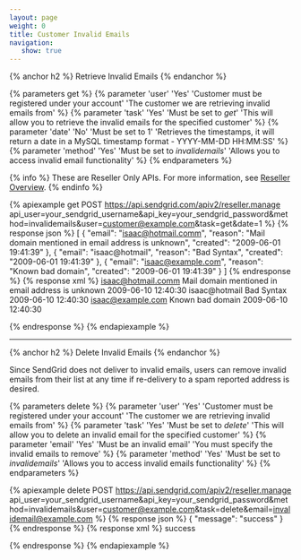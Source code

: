 ```yaml
---
layout: page
weight: 0
title: Customer Invalid Emails
navigation:
   show: true
---
```


{% anchor h2 %}
Retrieve Invalid Emails 
{% endanchor %}

{% parameters get %}
 {% parameter 'user' 'Yes' 'Customer must be registered under your account' 'The customer we are retrieving invalid emails from' %}
 {% parameter 'task' 'Yes' 'Must be set to <em>get</em>' 'This will allow you to retrieve the invalid emails for the specified customer' %}
 {% parameter 'date' 'No' 'Must be set to 1' 'Retrieves the timestamps, it will return a date in a MySQL timestamp format - YYYY-MM-DD HH:MM:SS' %}
 {% parameter 'method' 'Yes' 'Must be set to <em>invalidemails</em>' 'Allows you to access invalid email functionality' %}
{% endparameters %}

{% info %}
These are Reseller Only APIs. For more information, see [Reseller Overview](https://sendgrid.com/docs/API_Reference/Web_API/Reseller_API/index.html).
{% endinfo %}

{% apiexample get POST https://api.sendgrid.com/apiv2/reseller.manage api_user=your_sendgrid_username&api_key=your_sendgrid_password&method=invalidemails&user=customer@example.com&task=get&date=1 %}
  {% response json %}
[
  {
    "email": "isaac@hotmail.comm",
    "reason": "Mail domain mentioned in email address is unknown",
    "created": "2009-06-01 19:41:39"
  },
  {
    "email": "isaac@hotmail",
    "reason": "Bad Syntax",
    "created": "2009-06-01 19:41:39"
  },
  {
    "email": "isaac@example.com",
    "reason": "Known bad domain",
    "created": "2009-06-01 19:41:39"
  }
]
  {% endresponse %}
  {% response xml %}
<invalidemails>
   <invalidemail>
      <email>isaac@hotmail.comm</email>
      <reason>Mail domain mentioned in email address is unknown</reason>
      <created>2009-06-10 12:40:30</created>
   </invalidemail>
   <invalidemail>
      <email>isaac@hotmail</email>
      <reason>Bad Syntax</reason>
      <created>2009-06-10 12:40:30</created>
   </invalidemail>
   <invalidemail>
      <email>isaac@example.com</email>
      <reason>Known bad domain</reason>
      <created>2009-06-10 12:40:30</created>
   </invalidemail>
</invalidemails>

  {% endresponse %}
{% endapiexample %}

* * * * *

{% anchor h2 %}
Delete Invalid Emails 
{% endanchor %}

Since SendGrid does not deliver to invalid emails, users can remove invalid emails from their list at any time if re-delivery to a spam reported address is desired.


{% parameters delete %}
 {% parameter 'user' 'Yes' 'Customer must be registered under your account' 'The customer we are retrieving invalid emails from' %}
 {% parameter 'task' 'Yes' 'Must be set to <em>delete</em>' 'This will allow you to delete an invalid email for the specified customer' %}
 {% parameter 'email' 'Yes' 'Must be an invalid email' 'You must specify the invalid emails to remove' %}
 {% parameter 'method' 'Yes' 'Must be set to <em>invalidemails</em>' 'Allows you to access invalid emails functionality' %}
{% endparameters %}


{% apiexample delete POST https://api.sendgrid.com/apiv2/reseller.manage api_user=your_sendgrid_username&api_key=your_sendgrid_password&method=invalidemails&user=customer@example.com&task=delete&email=invalidemail@example.com %}
  {% response json %}
{
  "message": "success"
}
  {% endresponse %}
  {% response xml %}
<result>
   <message>success</message>
</result>

  {% endresponse %}
{% endapiexample %}
